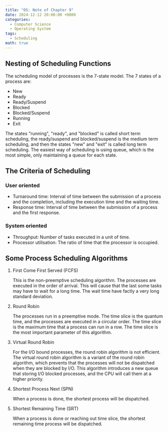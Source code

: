 ```yaml
---
title: "OS: Note of Chapter 9"
date: 2024-12-12 20:00:00 +0800
categories:
  - Computer Science
  - Operating System
tags:
  - Scheduling
math: true
---
```


## Nesting of Scheduling Functions

The scheduling model of processes is the 7-state model. The 7 states of a process are:

- New
- Ready
- Ready/Suspend
- Blocked
- Blocked/Suspend
- Running
- Exit

The states "running", "ready", and "blocked" is called short term scheduling, the ready/suspend and blocked/suspend is the medium term scheduling, and then the states "new" and "exit" is called long term scheduling. The easiest way of scheduling is using queue, which is the most simple, only maintaining a queue for each state.

## The Criteria of Scheduling

### User oriented

- Turnaround time: Interval of time between the submission of a process and the completion, including the execution time and the waiting time.
- Response time: Interval of time between the submission of a process and the first response.

### System oriented

- Throughput: Number of tasks executed in a unit of time.
- Processor utilisation: The ratio of time that the processor is occupied.

## Some Process Scheduling Algorithms

1. First Come First Served (FCFS)
    
    This is the non-preemptive scheduling algorithm. The processes are executed in the order of arrival. This will cause that the last some tasks may have to wait for a long time. The wait time have factly a very long standard deviation.

2. Round Robin

    The processes run in a preemptive mode. The time slice is the quantum time, and the processes are executed in a circular order. The time slice is the maximum time that a process can run in a row. The time slice is the most important parameter of this algorithm.

3. Virtual Round Robin
   
    For the I/O bound processes, the round robin algorithm is not efficient. The virtual round robin algorithm is a variant of the round robin algorithm, which prevents that the processes will not be dispatched when they are blocked by I/O. This algorithm introduces a new queue that storing I/O blocked processes, and the CPU will call them at a higher priority.

4. Shortest Process Next (SPN)

    When a process is done, the shortest process will be dispatched.

5. Shortest Remaining Time (SRT)

    When a process is done or reaching out time slice, the shortest remaining time process will be dispatched.
